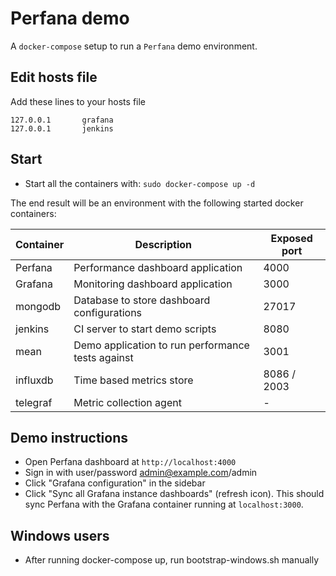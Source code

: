 # Perfana demo

A `docker-compose` setup to run a `Perfana` demo environment.

## Edit hosts file  

Add these lines to your hosts file

```
127.0.0.1       grafana
127.0.0.1       jenkins
```

## Start

* Start all the containers with: `sudo docker-compose up -d`

The end result will be an environment with the following started docker containers:

| Container  	| Description                                            	| Exposed port|
|------------	|--------------------------------------------------------	|-------	|
| Perfana 	  | Performance dashboard application                      	| 4000    	|
| Grafana 	  | Monitoring dashboard application                      	| 3000    	|
| mongodb    	| Database to store dashboard configurations           		 | 27017 	|
| jenkins    	| CI server to start demo scripts     	                   | 8080  	|
| mean       	| Demo application to run performance tests against 	     | 3001  	|
| influxdb      | Time based metrics store                          	| 8086 / 2003      |
| telegraf    	|    Metric collection agent 	| -   |


## Demo instructions
* Open Perfana dashboard at ```http://localhost:4000```
* Sign in with user/password admin@example.com/admin
* Click "Grafana configuration" in the sidebar
* Click  "Sync all Grafana instance dashboards" (refresh icon). This should sync Perfana with the Grafana container running at ```localhost:3000```. 


## Windows users 
* After running docker-compose up, run bootstrap-windows.sh manually